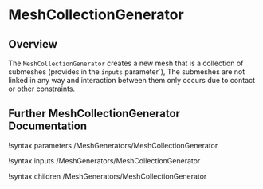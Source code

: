 # MeshCollectionGenerator

## Overview

The `MeshCollectionGenerator` creates a new mesh that is a collection of
submeshes (provides in the `inputs` parameter`), The submeshes are not linked in
any way and interaction between them only occurs due to contact or other
constraints.

## Further MeshCollectionGenerator Documentation

!syntax parameters /MeshGenerators/MeshCollectionGenerator

!syntax inputs /MeshGenerators/MeshCollectionGenerator

!syntax children /MeshGenerators/MeshCollectionGenerator
